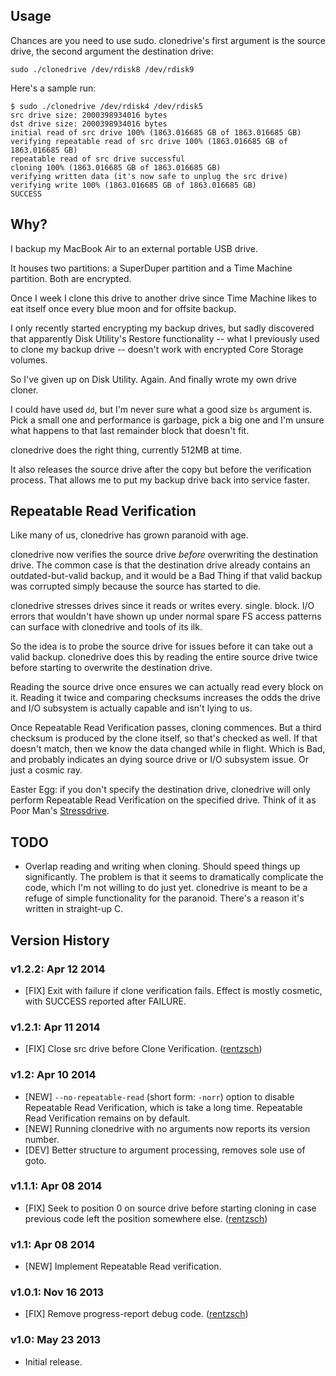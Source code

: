 Usage
-----

Chances are you need to use sudo. clonedrive's first argument is the source drive, the second argument the destination drive:

`sudo ./clonedrive /dev/rdisk8 /dev/rdisk9`

Here's a sample run:

	$ sudo ./clonedrive /dev/rdisk4 /dev/rdisk5
	src drive size: 2000398934016 bytes
	dst drive size: 2000398934016 bytes
	initial read of src drive 100% (1863.016685 GB of 1863.016685 GB)
	verifying repeatable read of src drive 100% (1863.016685 GB of 1863.016685 GB)
	repeatable read of src drive successful
	cloning 100% (1863.016685 GB of 1863.016685 GB)
	verifying written data (it's now safe to unplug the src drive)
	verifying write 100% (1863.016685 GB of 1863.016685 GB)
	SUCCESS

Why?
----

I backup my MacBook Air to an external portable USB drive.

It houses two partitions: a SuperDuper partition and a Time Machine partition. Both are encrypted.

Once I week I clone this drive to another drive since Time Machine likes to eat itself once every blue moon and for offsite backup.

I only recently started encrypting my backup drives, but sadly discovered that apparently Disk Utility's Restore functionality -- what I previously used to clone my backup drive -- doesn't work with encrypted Core Storage volumes.

So I've given up on Disk Utility. Again. And finally wrote my own drive cloner.

I could have used `dd`, but I'm never sure what a good size `bs` argument is. Pick a small one and performance is garbage, pick a big one and I'm unsure what happens to that last remainder block that doesn't fit.

clonedrive does the right thing, currently 512MB at time.

It also releases the source drive after the copy but before the verification process. That allows me to put my backup drive back into service faster.

Repeatable Read Verification
----------------------------

Like many of us, clonedrive has grown paranoid with age.

clonedrive now verifies the source drive *before* overwriting the destination drive. The common case is that the destination drive already contains an outdated-but-valid backup, and it would be a Bad Thing if that valid backup was corrupted simply because the source has started to die.

clonedrive stresses drives since it reads or writes every. single. block. I/O errors that wouldn't have shown up under normal spare FS access patterns can surface with clonedrive and tools of its ilk.

So the idea is to probe the source drive for issues before it can take out a valid backup. clonedrive does this by reading the entire source drive twice before starting to overwrite the destination drive.

Reading the source drive once ensures we can actually read every block on it. Reading it twice and comparing checksums increases the odds the drive and I/O subsystem is actually capable and isn't lying to us.

Once Repeatable Read Verification passes, cloning commences. But a third checksum is produced by the clone itself, so that's checked as well. If that doesn't match, then we know the data changed while in flight. Which is Bad, and probably indicates an dying source drive or I/O subsystem issue. Or just a cosmic ray.

Easter Egg: if you don't specify the destination drive, clonedrive will only perform Repeatable Read Verification on the specified drive. Think of it as Poor Man's [Stressdrive](https://github.com/rentzsch/stressdrive).

TODO
----

- Overlap reading and writing when cloning. Should speed things up significantly. The problem is that it seems to dramatically complicate the code, which I'm not willing to do just yet. clonedrive is meant to be a refuge of simple functionality for the paranoid. There's a reason it's written in straight-up C.

Version History
---------------

### v1.2.2: Apr 12 2014

- [FIX] Exit with failure if clone verification fails. Effect is mostly cosmetic, with SUCCESS reported after FAILURE.

### v1.2.1: Apr 11 2014

- [FIX] Close src drive before Clone Verification. ([rentzsch](https://github.com/rentzsch/clonedrive/commit/27842e80a6feb9535c2f0dc8a07e025d19ee5913))

### v1.2: Apr 10 2014

- [NEW] `--no-repeatable-read` (short form: `-norr`) option to disable Repeatable Read Verification, which is take a long time. Repeatable Read Verification remains on by default.
- [NEW] Running clonedrive with no arguments now reports its version number.
- [DEV] Better structure to argument processing, removes sole use of goto.

### v1.1.1: Apr 08 2014

- [FIX] Seek to position 0 on source drive before starting cloning in case previous code left the position somewhere else. ([rentzsch](https://github.com/rentzsch/clonedrive/commit/60c2a6215bb0058286f52e8739bd5f103d33a1d4))

### v1.1: Apr 08 2014

- [NEW] Implement Repeatable Read verification.

### v1.0.1: Nov 16 2013

- [FIX] Remove progress-report debug code. ([rentzsch](https://github.com/rentzsch/clonedrive/commit/b87e53f4b11731dc6c225704fe7d546e359d6124))

### v1.0: May 23 2013

- Initial release.